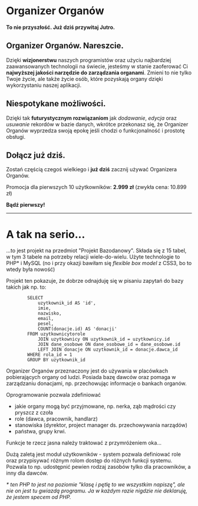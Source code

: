 # Organizer Organów

**To nie przyszłość. Już dziś przywitaj Jutro.**

## Organizer Organów. Nareszcie.
Dzięki **wizjonerstwu** naszych programistów oraz użyciu najbardziej zaawansowanych technologii na świecie, jesteśmy w stanie zaoferować Ci **najwyższej jakości narzędzie do zarządzania organami**. Zmieni to nie tylko Twoje życie, ale także życie osób, które pozyskają organy dzięki wykorzystaniu naszej aplikacji.
## Niespotykane możliwości.
Dzięki tak **futurystycznym rozwiązaniom** jak *dodawanie*, *edycja* oraz *usuwanie* rekordów w bazie danych, wkrótce przekonasz się, że Organizer Organów wyprzedza swoją epokę jeśli chodzi o funkcjonalność i prostotę obsługi.
## Dołącz już dziś.
Zostań częścią czegoś wielkiego i **już dziś** zacznij używać Organizera Organów.

Promocja dla pierwszych 10 użytkowników: **2.999 zł** (zwykła cena: 10.899 zł)

**Bądź pierwszy!**


- - - -

# A tak na serio...

...to jest projekt na przedmiot "Projekt Bazodanowy". Składa się z 15 tabel, w tym 3 tabele na potrzeby relacji wiele-do-wielu. Użyte technologie to PHP* i MySQL (no i przy okazji bawiłam się _flexible box model_ z CSS3, bo to wtedy była nowość)



Projekt ten pokazuje, że dobrze odnajduję się w pisaniu zapytań do bazy takich jak np. to:



			SELECT 
				uzytkownik_id AS 'id',
				imie, 
				nazwisko, 
				email,
				pesel, 
				COUNT(donacje.id) AS 'donacji'
			FROM uzytkownicytorole
				JOIN uzytkownicy ON uzytkownik_id = uzytkownicy.id
				JOIN dane_osobowe ON dane_osobowe_id = dane_osobowe.id
				LEFT JOIN donacje ON uzytkownik_id = donacje.dawca_id
			WHERE rola_id = 1
			GROUP BY uzytkownik_id

Organizer Organów przeznaczony jest do używania w placówkach pobierających organy od ludzi. Posiada bazę dawców oraz pomaga w zarządzaniu donacjami, np. przechowując informacje o bankach organów.

Oprogramowanie pozwala zdefiniować
- jakie organy mogą być przyjmowane, np. nerka, ząb mądrości czy pryszcz z czoła
- role (dawca, pracownik, handlarz)
- stanowiska (dyrektor, project manager ds. przechowywania narządów)
- państwa, grupy krwi.

Funkcje te rzecz jasna należy traktować z przymróżeniem oka...

Dużą zaletą jest moduł użytkowników - system pozwala definiować role oraz przypisywać różnym rolom dostęp do różnych funkcji systemu. Pozwala to np. udostępnić pewien rodzaj zasobów tylko dla pracowników, a inny dla dawców.

_\* ten PHP to jest na poziomie "klasę i pętlę to we wszystkim napiszę", ale nie on jest tu gwiazdą programu. Ja w każdym razie nigdzie nie deklaruję, że jestem specem od PHP._
